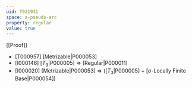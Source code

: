 ```yaml
---
uid: T021931
space: a-pseudo-arc
property: regular
value: true
---
```

[[Proof]]

* [T000957] [Metrizable|P000053]
* [I000146] [$T_3$|P000005] => [Regular|P000011]
* [I000020] [Metrizable|P000053] => ([$T_3$|P000005] + [$\sigma$-Locally Finite Base|P000054])

